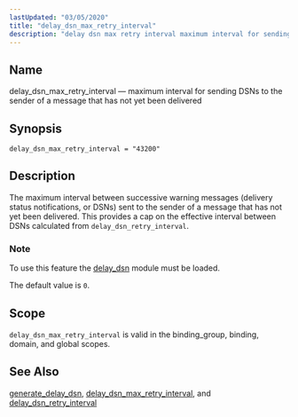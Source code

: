 ```yaml
---
lastUpdated: "03/05/2020"
title: "delay_dsn_max_retry_interval"
description: "delay dsn max retry interval maximum interval for sending DS Ns to the sender of a message that has not yet been delivered delay dsn max retry interval 43200 The maximum interval between successive warning messages delivery status notifications or DS Ns sent to the sender of a message that..."
---
```


<a name="conf.ref.delay_dsn_max_retry_interval"></a> 
## Name

delay_dsn_max_retry_interval — maximum interval for sending DSNs to the sender of a message that has not yet been delivered

## Synopsis

`delay_dsn_max_retry_interval = "43200"`

<a name="idp24113264"></a> 
## Description

The maximum interval between successive warning messages (delivery status notifications, or DSNs) sent to the sender of a message that has not yet been delivered. This provides a cap on the effective interval between DSNs calculated from `delay_dsn_retry_interval`.

### Note

To use this feature the [delay_dsn](/momentum/4/modules/delay-dsn) module must be loaded.

The default value is `0`.

<a name="idp24118352"></a> 
## Scope

`delay_dsn_max_retry_interval` is valid in the binding_group, binding, domain, and global scopes.

<a name="idp24120672"></a> 
## See Also

[generate_delay_dsn](/momentum/4/config/ref-generate-delay-dsn), [delay_dsn_max_retry_interval](/momentum/4/config/ref-delay-dsn-max-retry-interval), and [delay_dsn_retry_interval](/momentum/4/config/ref-delay-dsn-retry-interval)